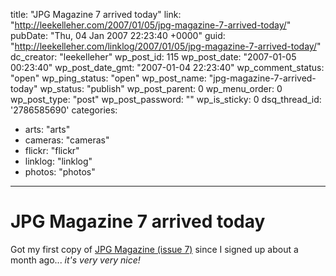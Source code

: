 title: "JPG Magazine 7 arrived today"
link: "http://leekelleher.com/2007/01/05/jpg-magazine-7-arrived-today/"
pubDate: "Thu, 04 Jan 2007 22:23:40 +0000"
guid: "http://leekelleher.com/linklog/2007/01/05/jpg-magazine-7-arrived-today/"
dc_creator: "leekelleher"
wp_post_id: 115
wp_post_date: "2007-01-05 00:23:40"
wp_post_date_gmt: "2007-01-04 22:23:40"
wp_comment_status: "open"
wp_ping_status: "open"
wp_post_name: "jpg-magazine-7-arrived-today"
wp_status: "publish"
wp_post_parent: 0
wp_menu_order: 0
wp_post_type: "post"
wp_post_password: ""
wp_is_sticky: 0
dsq_thread_id: '2786585690'
categories:
  - arts: "arts"
  - cameras: "cameras"
  - flickr: "flickr"
  - linklog: "linklog"
  - photos: "photos"

---

# JPG Magazine 7 arrived today

Got my first copy of <a href="http://jpgmag.com/issues/7">JPG Magazine (issue 7)</a> since I signed up about a month ago... <em>it's very very nice!</em>